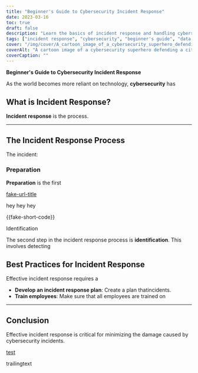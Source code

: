 ```yaml
---
title: "Beginner's Guide to Cybersecurity Incident Response"
date: 2023-03-16
toc: true
draft: false
description: "Learn the basics of incident response and handling cybersecurity incidents with this beginner's guide."
tags: ["incident response", "cybersecurity", "beginner's guide", "data protection", "data security", "IT security", "network security", "cyber attacks", "information security", "cybercrime", "digital security", "IT infrastructure", "data breaches", "cyber threats", "cyber defense", "incident management", "data recovery", "security planning", "risk management", "cybersecurity strategy"]
cover: "/img/cover/A_cartoon_image_of_a_cybersecurity_superhero_defending_a_city.png"
coverAlt: "A cartoon image of a cybersecurity superhero defending a city against cyber threats."
coverCaption: ""
---
```


**Beginner's Guide to Cybersecurity Incident Response**

As the world becomes more reliant on technology, **cybersecurity** has

## What is Incident Response?

**Incident response** is the process.

______

## The Incident Response Process

The incident:

### Preparation

**Preparation** is the first

[fake-url-title](fake-url)

hey hey hey

{{fake-short-code}}

Identification

The second step in the incident response process is **identification**. This involves detecting

## Best Practices for Incident Response

Effective incident response requires a

- **Develop an incident response plan**: Create a plan thatincidents.
- **Train employees**: Make sure that all employees are trained on
______

## Conclusion

Effective incident response is critical for minimizing the damage caused by cybersecurity incidents.

[test](abc)

trailingtext